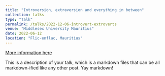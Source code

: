 ```yaml
---
title: "Introversion, extraversion and everything in between"
collection: talks
type: "Talk"
permalink: /talks/2022-12-06-introvert-extroverts
venue: "Middlesex University Mauritius"
date: 2022-06-12
location: "Flic-enflac, Mauritius"
---
```


[More information here](http://example2.com)

This is a description of your talk, which is a markdown files that can be all markdown-ified like any other post. Yay markdown!
